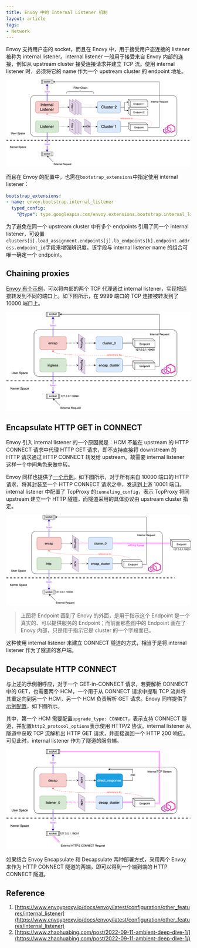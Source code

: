```yaml
---
title: Envoy 中的 Internal Listener 机制
layout: article
tags:
- Network
---
```


Envoy 支持用户态的 socket，而且在 Enovy 中，用于接受用户态连接的 listener 被称为 internal listener。internal listener 一般用于接受来自 Envoy 内部的连接，例如从 upstream cluster 接受连接请求并建立 TCP 流。使用 internal listener 时，必须将它的 name 作为一个 upstream cluster 的 endpoint 地址。

![envoy-il-base](https://raw.githubusercontent.com/shawnh2/shawnh2.github.io/master/_posts/img/2023-05-25/envoy-il-base.png)

<!--more-->

而且在 Envoy 的配置中，也需在`bootstrap_extensions`中指定使用 internal listener：
```yaml
bootstrap_extensions:
- name: envoy.bootstrap.internal_listener
  typed_config:
    "@type": type.googleapis.com/envoy.extensions.bootstrap.internal_listener.v3.InternalListener
```
为了避免在同一个 upstream cluster 中有多个 endpoints 引用了同一个 internal listener，可设置`clusters[i].load_assignment.endpoints[j].lb_endpoints[k].endpoint.address.endpoint_id`字段来增强辨识度。该字段与 internal listener name 的组合可唯一确定一个 endpoint。

## Chaining proxies
[Envoy 有个示例](https://github.com/envoyproxy/envoy/blob/c2ae2211196a48b12d2e36d00c6c2889ae2f434a/configs/internal_listener_proxy.yaml)，可以将内部的两个 TCP 代理通过 internal listener，实现把连接转发到不同的端口上。如下图所示，在 9999 端口的 TCP 连接被转发到了 10000 端口上。

![envoy-il-chain-proxy](https://raw.githubusercontent.com/shawnh2/shawnh2.github.io/master/_posts/img/2023-05-25/envoy-il-chain-proxy.png)
## Encapsulate HTTP GET in CONNECT
Envoy 引入 internal listener 的一个原因就是：HCM 不能在 upstream 的 HTTP CONNECT 请求中代理  HTTP GET 请求，即不支持直接将 downstream 的 HTTP 请求通过 HTTP CONNECT 转发给 upstream。故需要 internal listener 这样一个中间角色来做中转。

Envoy 同样也提供了[一个示例](https://github.com/envoyproxy/envoy/blob/c2ae2211196a48b12d2e36d00c6c2889ae2f434a/configs/encapsulate_http_in_http2_connect.yaml)。如下图所示，对于所有来自 10000 端口的 HTTP 请求，将其封装至一个 HTTP CONNECT 请求之中，发送到上游 10001 端口。internal listener 中配置了 TcpProxy 的`tunneling_config`，表示 TcpProxy 将同 upstream 建立一个 HTTP 隧道，而隧道采用的具体协议由 upstream cluster 指定。

![envoy-il-encap](https://raw.githubusercontent.com/shawnh2/shawnh2.github.io/master/_posts/img/2023-05-25/envoy-il-encap.png)

> 上图将 Endpoint 画到了 Enovy 的外面，是用于指示这个 Endpoint 是一个真实的、可以提供服务的 Endpoint；而前面那些图中的 Endpoint 画在了 Enovy 内部，只是用于指示它是 cluster 的一个字段而已。

这种使用 internal listener 来建立 CONNECT 隧道的方式，相当于是将 internal listener 作为了隧道的客户端。
## Decapsulate HTTP CONNECT
与上述的示例相呼应，对于一个 GET-in-CONNECT 请求，若要解析 CONNECT 中的 GET，也需要两个 HCM，一个用于从 CONNECT 请求中提取 TCP 流并将其重定向到另一个 HCM，另一个 HCM 负责解析 GET 请求。Enovy 同样提供了[示例配置](https://github.com/envoyproxy/envoy/blob/5b270c2f2a14ea4eac609bf855edcb8c051c2a39/configs/terminate_http_in_http2_connect.yaml)，如下图所示。

其中，第一个 HCM 需要配置`upgrade_type: CONNECT`，表示支持 CONNECT 隧道，并配置`http2_protocol_options`表示使用 HTTP/2 协议。internal listener 从隧道中获取 TCP 流解析出 HTTP GET 请求，并直接返回一个 HTTP 200 响应。可见此时，internal listener 作为了隧道的服务端。

![envoy-il-decap](https://raw.githubusercontent.com/shawnh2/shawnh2.github.io/master/_posts/img/2023-05-25/envoy-il-decap.png)

如果结合 Envoy Encapsulate 和 Decapsulate 两种部署方式，采用两个 Envoy 来作为 HTTP CONNECT 隧道的两端，即可以得到一个端到端的 HTTP CONNECT 隧道。
## Reference

1. [https://www.envoyproxy.io/docs/envoy/latest/configuration/other_features/internal_listener](https://www.envoyproxy.io/docs/envoy/latest/configuration/other_features/internal_listener)
2. [https://www.zhaohuabing.com/post/2022-09-11-ambient-deep-dive-1/](https://www.zhaohuabing.com/post/2022-09-11-ambient-deep-dive-1/)
